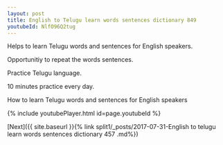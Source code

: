 ```yaml
---
layout: post
title: English to Telugu learn words sentences dictionary 849 
youtubeId: NlfO96Q2tug
---
```

 
 
Helps to learn Telugu words and sentences for English speakers.

Opportunitiy to repeat the words sentences. 

Practice Telugu language. 
 
10 minutes practice every day. 
 
How to learn Telugu words and sentences for English speakers 
 
{% include youtubePlayer.html id=page.youtubeId %}
 
 
[Next]({{ site.baseurl }}{% link  split1/_posts/2017-07-31-English to telugu learn words sentences dictionary 457 .md%})
 
